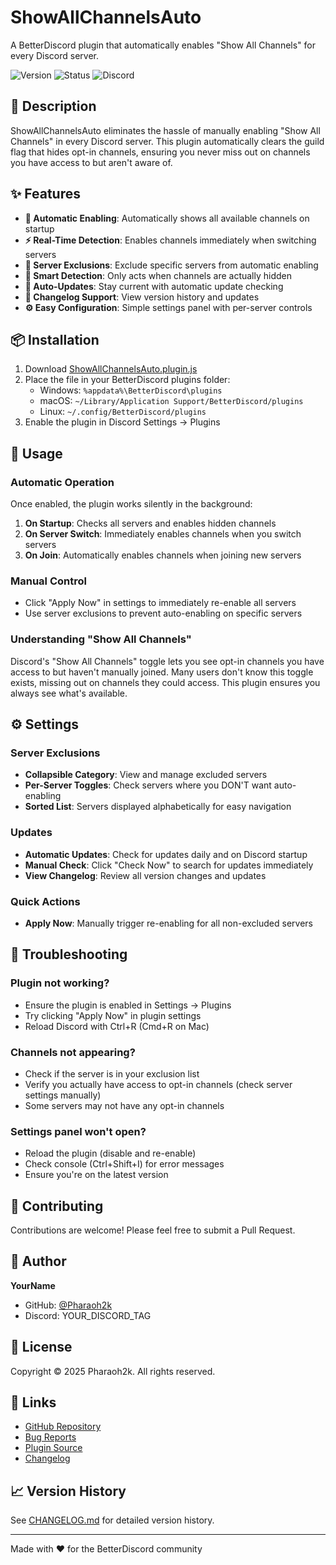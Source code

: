 # ShowAllChannelsAuto
A BetterDiscord plugin that automatically enables "Show All Channels" for every Discord server.

![Version](https://img.shields.io/badge/version-1.1.0-blue.svg)
![Status](https://img.shields.io/badge/status-active-success.svg)
![Discord](https://img.shields.io/badge/discord-BetterDiscord-7289DA.svg)

## 📖 Description

ShowAllChannelsAuto eliminates the hassle of manually enabling "Show All Channels" in every Discord server. This plugin automatically clears the guild flag that hides opt-in channels, ensuring you never miss out on channels you have access to but aren't aware of.

## ✨ Features

- **🔄 Automatic Enabling**: Automatically shows all available channels on startup
- **⚡ Real-Time Detection**: Enables channels immediately when switching servers
- **🚫 Server Exclusions**: Exclude specific servers from automatic enabling
- **🎯 Smart Detection**: Only acts when channels are actually hidden
- **🔄 Auto-Updates**: Stay current with automatic update checking
- **📜 Changelog Support**: View version history and updates
- **⚙️ Easy Configuration**: Simple settings panel with per-server controls

## 📦 Installation

1. Download [ShowAllChannelsAuto.plugin.js](https://raw.githubusercontent.com/Pharaoh2k/BetterDiscordStuff/main/Plugins/ShowAllChannelsAuto/ShowAllChannelsAuto.plugin.js)
2. Place the file in your BetterDiscord plugins folder:
   - Windows: `%appdata%\BetterDiscord\plugins`
   - macOS: `~/Library/Application Support/BetterDiscord/plugins`
   - Linux: `~/.config/BetterDiscord/plugins`
3. Enable the plugin in Discord Settings → Plugins

## 🚀 Usage

### Automatic Operation
Once enabled, the plugin works silently in the background:
1. **On Startup**: Checks all servers and enables hidden channels
2. **On Server Switch**: Immediately enables channels when you switch servers
3. **On Join**: Automatically enables channels when joining new servers

### Manual Control
- Click "Apply Now" in settings to immediately re-enable all servers
- Use server exclusions to prevent auto-enabling on specific servers

### Understanding "Show All Channels"
Discord's "Show All Channels" toggle lets you see opt-in channels you have access to but haven't manually joined. Many users don't know this toggle exists, missing out on channels they could access. This plugin ensures you always see what's available.

## ⚙️ Settings

### Server Exclusions
- **Collapsible Category**: View and manage excluded servers
- **Per-Server Toggles**: Check servers where you DON'T want auto-enabling
- **Sorted List**: Servers displayed alphabetically for easy navigation

### Updates
- **Automatic Updates**: Check for updates daily and on Discord startup
- **Manual Check**: Click "Check Now" to search for updates immediately
- **View Changelog**: Review all version changes and updates

### Quick Actions
- **Apply Now**: Manually trigger re-enabling for all non-excluded servers

## 🔧 Troubleshooting

### Plugin not working?
- Ensure the plugin is enabled in Settings → Plugins
- Try clicking "Apply Now" in plugin settings
- Reload Discord with Ctrl+R (Cmd+R on Mac)

### Channels not appearing?
- Check if the server is in your exclusion list
- Verify you actually have access to opt-in channels (check server settings manually)
- Some servers may not have any opt-in channels

### Settings panel won't open?
- Reload the plugin (disable and re-enable)
- Check console (Ctrl+Shift+I) for error messages
- Ensure you're on the latest version

## 🤝 Contributing

Contributions are welcome! Please feel free to submit a Pull Request.

## 👤 Author

**YourName**
- GitHub: [@Pharaoh2k](https://github.com/Pharaoh2k)
- Discord: YOUR_DISCORD_TAG

## 📝 License

Copyright © 2025 Pharaoh2k. All rights reserved.

## 🔗 Links

- [GitHub Repository](https://github.com/Pharaoh2k/BetterDiscordStuff)
- [Bug Reports](https://github.com/Pharaoh2k/BetterDiscordStuff/issues)
- [Plugin Source](https://github.com/Pharaoh2k/BetterDiscordStuff/tree/main/Plugins/ShowAllChannelsAuto)
- [Changelog](https://raw.githubusercontent.com/Pharaoh2k/BetterDiscordStuff/main/Plugins/ShowAllChannelsAuto/CHANGELOG.md)

## 📈 Version History

See [CHANGELOG.md](https://raw.githubusercontent.com/Pharaoh2k/BetterDiscordStuff/main/Plugins/ShowAllChannelsAuto/CHANGELOG.md) for detailed version history.

---
Made with ❤️ for the BetterDiscord community

